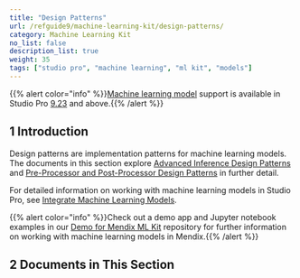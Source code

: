 ```yaml
---
title: "Design Patterns"
url: /refguide9/machine-learning-kit/design-patterns/
category: Machine Learning Kit
no_list: false
description_list: true 
weight: 35
tags: ["studio pro", "machine learning", "ml kit", "models"]
---
```

{{% alert color="info" %}}[Machine learning model](/refguide9/machine-learning-kit/) support is available in Studio Pro [9.23](/releasenotes/studio-pro/9.23/) and above.{{% /alert %}}

## 1 Introduction

Design patterns are implementation patterns for machine learning models. The documents in this section explore [Advanced Inference Design Patterns](/refguide9/machine-learning-kit/design-patterns/advanced-inference/) and [Pre-Processor and Post-Processor Design Patterns](/refguide9/machine-learning-kit/design-patterns/pre-post-processor-patterns/) in further detail.

For detailed information on working with machine learning models in Studio Pro, see [Integrate Machine Learning Models](/refguide9/machine-learning-kit/).

{{% alert color="info" %}}Check out a demo app and Jupyter notebook examples in our [Demo for Mendix ML Kit](https://github.com/mendix/mlkit-example-app) repository for further information on working with machine learning models in Mendix.{{% /alert %}}

## 2 Documents in This Section
